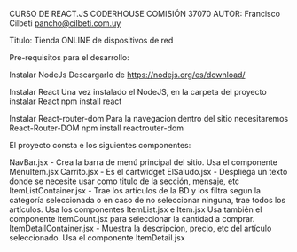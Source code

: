 CURSO DE REACT.JS CODERHOUSE COMISIÓN 37070
AUTOR: Francisco Cilbeti  pancho@cilbeti.com.uy

Titulo: Tienda ONLINE de dispositivos de red

Pre-requisitos para el desarrollo:

Instalar NodeJs
  Descargarlo de https://nodejs.org/es/download/

Instalar React
  Una vez instalado el NodeJS, en la carpeta del proyecto instalar React
    npm install react

Instalar React-router-dom
  Para la navegacion dentro del sitio necesitaremos React-Router-DOM
    npm install reactrouter-dom

El proyecto consta e los siguientes componentes:

NavBar.jsx - Crea la barra de menú principal del sitio. Usa el componente MenuItem.jsx
Carrito.jsx - Es el cartwidget
ElSaludo.jsx - Despliega un texto donde se necesite usar como titulo de la sección, mensaje, etc
ItemListContainer.jsx - Trae los artículos de la BD y los filtra segun la categoría seleccionada o en caso de 
                        no seleccionar ninguna, trae todos los artículos. Usa los componentes ItemList.jsx e Item.jsx
                        Usa también el componente ItemCount.jsx para seleccionar la cantidad a comprar.
ItemDetailContainer.jsx - Muestra la descripcion, precio, etc del artículo seleccionado. 
                          Usa el componente ItemDetail.jsx






